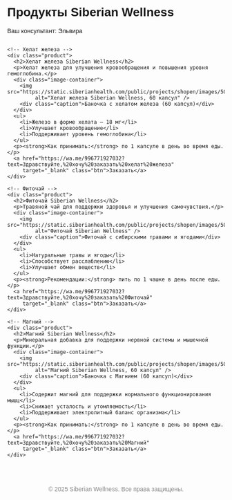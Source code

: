 <!DOCTYPE html>
<html lang="ru">
<head>
  <meta charset="UTF-8" />
  <meta name="viewport" content="width=device-width, initial-scale=1.0" />
  <title>Продукты Siberian Wellness</title>
  <style>
    body {
      font-family: Arial, sans-serif;
      padding: 20px;
    }
    .container {
      display: flex;
      flex-direction: column;
      gap: 40px;
    }
    .product {
      border: 1px solid #ccc;
      padding: 20px;
      border-radius: 10px;
    }
    .image-container {
      margin: 10px 0;
    }
    .image-container img {
      max-width: 100%;
      height: auto;
      border-radius: 5px;
    }
    .caption {
      font-size: 14px;
      color: #555;
    }
    .btn {
      display: inline-block;
      margin-top: 10px;
      padding: 10px 20px;
      background-color: #4CAF50;
      color: white;
      text-decoration: none;
      border-radius: 5px;
    }
    footer {
      margin-top: 50px;
      text-align: center;
      color: #888;
      font-size: 14px;
    }
  </style>
</head>
<body>

  <h1>Продукты Siberian Wellness</h1>
  <p>Ваш консультант: Эльвира</p>

  <div class="container">

    <!-- Хелат железа -->
    <div class="product">
      <h2>Хелат железа Siberian Wellness</h2>
      <p>Хелат железа для улучшения кровообращения и повышения уровня гемоглобина.</p>
      <div class="image-container">
        <img src="https://static.siberianhealth.com/public/projects/shopen/images/50/_resize/501290_1e04a14d_fit_300_300.jpg" 
             alt="Хелат железа Siberian Wellness, 60 капсул" />
        <div class="caption">Баночка с хелатом железа (60 капсул)</div>
      </div>
      <ul>
        <li>Железо в форме хелата — 18 мг</li>
        <li>Улучшает кровообращение</li>
        <li>Поддерживает уровень гемоглобина</li>
      </ul>
      <p><strong>Как принимать:</strong> по 1 капсуле в день во время еды.</p>
      <a href="https://wa.me/996771927032?text=Здравствуйте,%20хочу%20заказать%20хелат%20железа" 
         target="_blank" class="btn">Заказать</a>
    </div>

    <!-- Фиточай -->
    <div class="product">
      <h2>Фиточай Siberian Wellness</h2>
      <p>Травяной чай для поддержки здоровья и улучшения самочувствия.</p>
      <div class="image-container">
        <img src="https://static.siberianhealth.com/public/projects/shopen/images/50/_resize/500586_sq_4f8e913a_fit_300_300.png" 
             alt="Фиточай Siberian Wellness" />
        <div class="caption">Фиточай с сибирскими травами и ягодами</div>
      </div>
      <ul>
        <li>Натуральные травы и ягоды</li>
        <li>Способствует расслаблению</li>
        <li>Улучшает обмен веществ</li>
      </ul>
      <p><strong>Рекомендации:</strong> пить по 1 чашке в день после еды.</p>
      <a href="https://wa.me/996771927032?text=Здравствуйте,%20хочу%20заказать%20Фиточай" 
         target="_blank" class="btn">Заказать</a>
    </div>

    <!-- Магний -->
    <div class="product">
      <h2>Магний Siberian Wellness</h2>
      <p>Минеральная добавка для поддержки нервной системы и мышечной функции.</p>
      <div class="image-container">
        <img src="https://static.siberianhealth.com/public/projects/shopen/images/50/500629_b968dfed.png" 
             alt="Магний Siberian Wellness, 60 капсул" />
        <div class="caption">Баночка с Магнием (60 капсул)</div>
      </div>
      <ul>
        <li>Содержит магний для поддержки нормального функционирования мышц</li>
        <li>Снижает усталость и утомляемость</li>
        <li>Поддерживает электролитный баланс организма</li>
      </ul>
      <p><strong>Как принимать:</strong> по 1 капсуле в день во время еды.</p>
      <a href="https://wa.me/996771927032?text=Здравствуйте,%20хочу%20заказать%20Магний" 
         target="_blank" class="btn">Заказать</a>
    </div>

  </div>

  <footer>
    © 2025 Siberian Wellness. Все права защищены.
  </footer>

</body>
</html>
